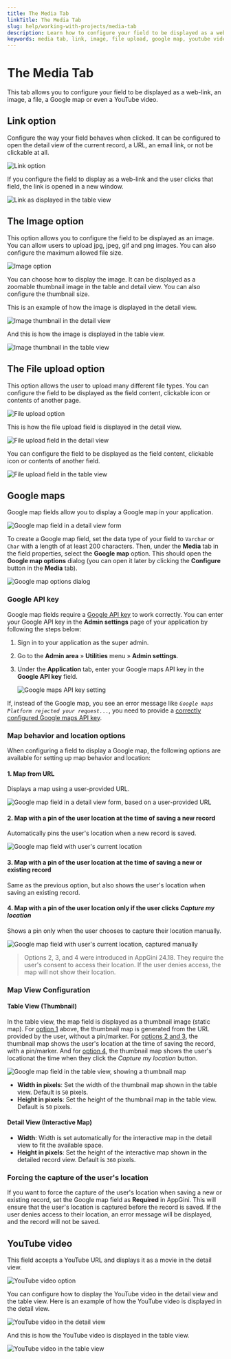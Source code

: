 ```yaml
---
title: The Media Tab
linkTitle: The Media Tab
slug: help/working-with-projects/media-tab
description: Learn how to configure your field to be displayed as a web-link, an image, a file, a google map or even a YouTube video.
keywords: media tab, link, image, file upload, google map, youtube video, geolocation, google maps api key
---
```


# The Media Tab

This tab allows you to configure your field to be displayed as a web-link, an image, a file, a Google map or even a YouTube video.

## Link option

Configure the way your field behaves when clicked. It can be configured to open the detail view of the current record, a URL, an email link, or not be clickable at all.

![Link option](https://cdn.bigprof.com/appgini-desktop/help/appgini-5.40/link_appgini.png)

If you configure the field to display as a web-link and the user clicks that field, the link is opened in a new window.

![Link as displayed in the table view](https://cdn.bigprof.com/appgini-desktop/help/appgini-5.40/link-browser.png)

## The Image option

This option allows you to configure the field to be displayed as an image. You can allow users to upload jpg, jpeg, gif and png images. You can also configure the maximum allowed file size.

![Image option](https://cdn.bigprof.com/appgini-desktop/help/appgini-5.40/image_appgini.png)

You can choose how to display the image. It can be displayed as a zoomable thumbnail image in the table and detail view. You can also configure the thumbnail size.

This is an example of how the image is displayed in the detail view.

![Image thumbnail in the detail view](https://cdn.bigprof.com/appgini-desktop/help/appgini-5.40/image_detail_view.png)

And this is how the image is displayed in the table view.

![Image thumbnail in the table view](https://cdn.bigprof.com/appgini-desktop/help/appgini-5.40/image_field_tv.png)

## The File upload option

This option allows the user to upload many different file types. You can configure the field to be displayed as the field content, clickable icon or contents of another page.

![File upload option](https://cdn.bigprof.com/appgini-desktop/help/appgini-5.40/file_upload_appgini.png)

This is how the file upload field is displayed in the detail view.

![File upload field in the detail view](https://cdn.bigprof.com/appgini-desktop/help/appgini-5.40/file_upload_dv.png)

You can configure the field to be displayed as the field content, clickable icon or contents of another field.

![File upload field in the table view](https://cdn.bigprof.com/appgini-desktop/help/appgini-5.40/file_upload_browser.png)

## Google maps

Google map fields allow you to display a Google map in your application.

![Google map field in a detail view form](https://cdn.bigprof.com/images/input-types-dv-google-map-24.18.png "Google map field in a detail view form")


To create a Google map field, set the data type of your field to `Varchar` or `Char` with a length of at least 200 characters. Then, under the **Media** tab in the field properties, select the **Google map** option. This should open the **Google map options** dialog (you can open it later by clicking the **Configure** button in the **Media** tab).

![Google map options dialog](https://cdn.bigprof.com/images/google-map-dialog-24.18.png "Google map options dialog")

### Google API key

Google map fields require a [Google API key](../configure-google-maps-api-key.md) to work correctly. You can enter your Google API key in the **Admin settings** page of your application by following the steps below:

1. Sign in to your application as the super admin.
2. Go to the **Admin area** » **Utilities** menu » **Admin settings**.
3. Under the **Application** tab, enter your Google maps API key in the **Google API key** field.

   ![Google maps API key setting](https://cdn.bigprof.com/images/google-maps-api-key-setting-24.18.png "Google maps API key setting")

If, instead of the Google map, you see an error message like *`Google maps Platform rejected your request...`*, you need to provide a [correctly configured Google maps API key](../configure-google-maps-api-key.md).

### Map behavior and location options

When configuring a field to display a Google map, the following options are available for setting up map behavior and location:

#### 1. Map from URL

Displays a map using a user-provided URL.

![Google map field in a detail view form, based on a user-provided URL](https://cdn.bigprof.com/images/input-types-dv-google-map-24.18.png "Google map field in a detail view form, based on a user-provided URL")

#### 2. Map with a pin of the user location at the time of saving a new record

Automatically pins the user's location when a new record is saved.

![Google map field with user's current location](https://cdn.bigprof.com/images/input-types-dv-google-map-with-user-location-24.18.png "Google map field with user's current location")

#### 3. Map with a pin of the user location at the time of saving a new or existing record

Same as the previous option, but also shows the user's location when saving an existing record.

#### 4. Map with a pin of the user location only if the user clicks *Capture my location*

Shows a pin only when the user chooses to capture their location manually.
   
![Google map field with user's current location, captured manually](https://cdn.bigprof.com/images/input-types-dv-google-map-with-user-location-manual-24.18.png "Google map field with user's current location, captured manually")

> Options 2, 3, and 4 were introduced in AppGini 24.18. They require the user's consent to access their location. If the user denies access, the map will not show their location.

### Map View Configuration

#### Table View (Thumbnail)

In the table view, the map field is displayed as a thumbnail image (static map). For [option 1](#1-map-from-url) above, the thumbnail map is generated from the URL provided by the user, without a pin/marker. For [options 2 and 3](#2-map-with-a-pin-of-the-user-location-at-the-time-of-saving-a-new-record), the thumbnail map shows the user's location at the time of saving the record, with a pin/marker. And for [option 4](#4-map-with-a-pin-of-the-user-location-only-if-the-user-clicks-capture-my-location), the thumbnail map shows the user's locationat the time when they click the *Capture my location* button.

![Google map field in the table view, showing a thumbnail map](https://cdn.bigprof.com/images/input-types-tv-google-map-24.18.png "Google map field in the table view, showing a thumbnail map")

- **Width in pixels**: Set the width of the thumbnail map shown in the table view. Default is `50` pixels.
- **Height in pixels**: Set the height of the thumbnail map in the table view. Default is `50` pixels.

#### Detail View (Interactive Map)

- **Width**: Width is set automatically for the interactive map in the detail view to fit the available space.
- **Height in pixels**: Set the height of the interactive map shown in the detailed record view. Default is `360` pixels.

### Forcing the capture of the user's location

If you want to force the capture of the user's location when saving a new or existing record, set the Google map field as **Required** in AppGini. This will ensure that the user's location is captured before the record is saved.
If the user denies access to their location, an error message will be displayed, and the record will not be saved.

## YouTube video

This field accepts a YouTube URL and displays it as a movie in the detail view.

![YouTube video option](https://cdn.bigprof.com/appgini-desktop/help/appgini-5.40/youtube_field_appgini.png)

You can configure how to display the YouTube video in the detail view and the table view. Here is an example of how the YouTube video is displayed in the detail view.

![YouTube video in the detail view](https://cdn.bigprof.com/appgini-desktop/help/appgini-5.40/youtube_field_dv.png)

And this is how the YouTube video is displayed in the table view.

![YouTube video in the table view](https://cdn.bigprof.com/appgini-desktop/help/appgini-5.40/youtube_field_tv.png)


